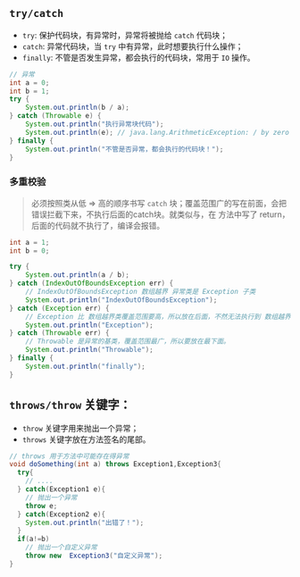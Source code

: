 ## `try/catch`
* `try`: 保护代码块，有异常时，异常将被抛给 `catch` 代码块；
* `catch`: 异常代码块，当 `try` 中有异常，此时想要执行什么操作；
* `finally`: 不管是否发生异常，都会执行的代码块，常用于 `IO` 操作。
```java
// 异常
int a = 0;
int b = 1;
try {
    System.out.println(b / a);
} catch (Throwable e) {
    System.out.println("执行异常块代码");
    System.out.println(e); // java.lang.ArithmeticException: / by zero
} finally {
    System.out.println("不管是否异常，都会执行的代码块！");
}
```

### 多重校验
> 必须按照类从低 => 高的顺序书写 `catch` 块；覆盖范围广的写在前面，会把错误拦截下来，不执行后面的catch块。就类似与，在 方法中写了 return，后面的代码就不执行了，编译会报错。
```java
int a = 1;
int b = 0;

try {
    System.out.println(a / b);
} catch (IndexOutOfBoundsException err) {
    // IndexOutOfBoundsException 数组越界 异常类是 Exception 子类
    System.out.println("IndexOutOfBoundsException");
} catch (Exception err) {
    // Exception 比 数组越界类覆盖范围要高，所以放在后面，不然无法执行到 数组越界那个 catch 块
    System.out.println("Exception");
} catch (Throwable err) {
    // Throwable 是异常的基类，覆盖范围最广，所以要放在最下面。
    System.out.println("Throwable");
} finally {
    System.out.println("finally");
}
```


## `throws/throw` 关键字：
*  `throw` 关键字用来抛出一个异常；
* `throws` 关键字放在方法签名的尾部。
```java
// throws 用于方法中可能存在得异常
void doSomething(int a) throws Exception1,Exception3{
  try{
    // ....
  } catch(Exception1 e){
    // 抛出一个异常
    throw e;
  } catch(Exception2 e){
    System.out.println("出错了！");
  }
  if(a!=b)
    // 抛出一个自定义异常
    throw new  Exception3("自定义异常");
}

```